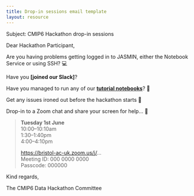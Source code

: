 ```yaml
---
title: Drop-in sessions email template
layout: resource
---
```


Subject: CMIP6 Hackathon drop-in sessions 
 
Dear Hackathon Participant,

Are you having problems getting logged in to JASMIN, either the Notebook Service or using SSH? 💻

Have you **[joined our Slack]**?

Have you managed to run any of our **[tutorial notebooks](https://cmip6moap.github.io/resources/#tutorial-notebooks)**? 📑

Get any issues ironed out before the hackathon starts 🎉

Drop-in to a Zoom chat and share your screen for help... 👥

> **Tuesday 1st June**  
> 10:00–10:10am  
> 1:30–1:40pm  
> 4:00–4:10pm  
>   
> https://bristol-ac-uk.zoom.us/j/...  
> Meeting ID: 000 0000 0000  
> Passcode: 000000   

Kind regards,

The CMIP6 Data Hackathon Committee
